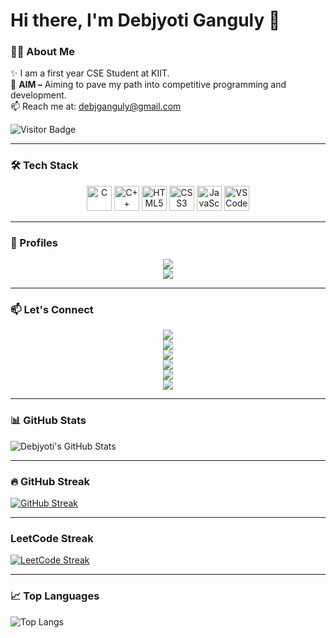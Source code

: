 # Hi there, I'm Debjyoti Ganguly 👋

### 👨‍💻 About Me
✨ I am a first year CSE Student at KIIT.  
🎯 **AIM –** Aiming to pave my path into competitive programming and development.  
📫 Reach me at: [debjganguly@gmail.com](mailto:debjganguly@gmail.com)

![Visitor Badge](https://komarev.com/ghpvc/?username=debjganguly&style=flat-square&color=blue)

---

### 🛠️ Tech Stack
<p align="center">
  <img src="https://cdn.jsdelivr.net/gh/devicons/devicon/icons/c/c-original.svg" width="40" alt="C"/>
  <img src="https://cdn.jsdelivr.net/gh/devicons/devicon/icons/cplusplus/cplusplus-original.svg" width="40" alt="C++"/>
  <img src="https://cdn.jsdelivr.net/gh/devicons/devicon/icons/html5/html5-original.svg" width="40" alt="HTML5"/>
  <img src="https://cdn.jsdelivr.net/gh/devicons/devicon/icons/css3/css3-original.svg" width="40" alt="CSS3"/>
  <img src="https://cdn.jsdelivr.net/gh/devicons/devicon/icons/javascript/javascript-original.svg" width="40" alt="JavaScript"/>
  <img src="https://cdn.jsdelivr.net/gh/devicons/devicon/icons/vscode/vscode-original.svg" width="40" alt="VS Code"/>
</p>

---

### 🚀 Profiles  
<div align="center">

<a href="https://leetcode.com/debjganguly">
  <img src="https://img.shields.io/badge/LeetCode-FFA116?style=plastic&logo=leetcode&logoColor=black" />
</a>  
<br/>
<a href="https://www.geeksforgeeks.org/user/debjganguly">
  <img src="https://img.shields.io/badge/GeeksforGeeks-0F9D58?style=plastic&logo=geeksforgeeks&logoColor=white" />
</a>

</div>

---

### 📫 Let's Connect  
<div align="center">

<a href="https://github.com/debjganguly">
  <img src="https://img.shields.io/badge/GitHub-181717?style=plastic&logo=github&logoColor=white" />
</a>  
<br/>
<a href="https://linkedin.com/in/debjganguly">
  <img src="https://img.shields.io/badge/LinkedIn-0077B5?style=plastic&logo=linkedin&logoColor=white" />
</a>
<br/>
<a href="mailto:debjganguly@gmail.com">
  <img src="https://img.shields.io/badge/Email-D14836?style=plastic&logo=gmail&logoColor=white" />
</a>
<br/>
<a href="https://instagram.com/debjganguly">
  <img src="https://img.shields.io/badge/Instagram-E4405F?style=plastic&logo=instagram&logoColor=white" />
</a>  
<br/>
<a href="https://facebook.com/debjganguly">
  <img src="https://img.shields.io/badge/Facebook-1877F2?style=plastic&logo=facebook&logoColor=white" />
</a>
<br/>
<a href="https://twitter.com/debjganguly">
  <img src="https://img.shields.io/badge/Twitter-1DA1F2?style=plastic&logo=twitter&logoColor=white" />
</a>

</div>

---

### 📊 GitHub Stats  
![Debjyoti's GitHub Stats](https://github-readme-stats.vercel.app/api?username=debjganguly&show_icons=true&theme=tokyonight)

---

### 🔥 GitHub Streak  
[![GitHub Streak](https://github-readme-streak-stats.herokuapp.com/?user=debjganguly&theme=tokyonight)](https://git.io/streak-stats)

---

### LeetCode Streak  
[![LeetCode Streak](https://leetcard.jacoblin.cool/debjganguly?theme=dark&ext=heatmap)](https://leetcode.com/debjganguly)

---

### 📈 Top Languages  
![Top Langs](https://github-readme-stats.vercel.app/api/top-langs/?username=debjganguly&layout=compact&langs_count=6&theme=tokyonight)